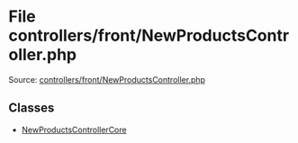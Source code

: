 File controllers/front/NewProductsController.php
=========

Source: [controllers/front/NewProductsController.php](https://github.com/PrestaShop/PrestaShop/blob/1.5.4.0/controllers/front/NewProductsController.php)


Classes
-------

* [NewProductsControllerCore](class.NewProductsControllerCore.md)

